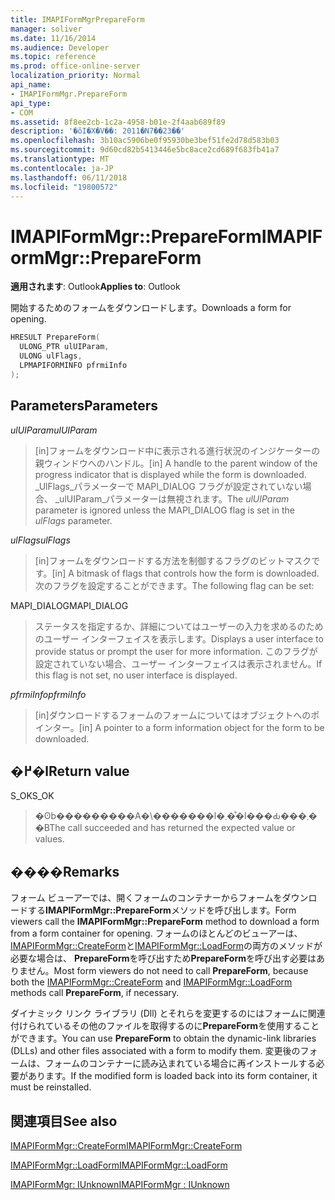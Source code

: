 ```yaml
---
title: IMAPIFormMgrPrepareForm
manager: soliver
ms.date: 11/16/2014
ms.audience: Developer
ms.topic: reference
ms.prod: office-online-server
localization_priority: Normal
api_name:
- IMAPIFormMgr.PrepareForm
api_type:
- COM
ms.assetid: 8f8ee2cb-1c2a-4958-b01e-2f4aab689f89
description: '�ŏI�X�V��: 2011�N7��23��'
ms.openlocfilehash: 3b10ac5906be0f95930be3bef51fe2d78d583b03
ms.sourcegitcommit: 9d60cd82b5413446e5bc8ace2cd689f683fb41a7
ms.translationtype: MT
ms.contentlocale: ja-JP
ms.lasthandoff: 06/11/2018
ms.locfileid: "19800572"
---
```

# <a name="imapiformmgrprepareform"></a><span data-ttu-id="31363-103">IMAPIFormMgr::PrepareForm</span><span class="sxs-lookup"><span data-stu-id="31363-103">IMAPIFormMgr::PrepareForm</span></span>

  
  
<span data-ttu-id="31363-104">**適用されます**: Outlook</span><span class="sxs-lookup"><span data-stu-id="31363-104">**Applies to**: Outlook</span></span> 
  
<span data-ttu-id="31363-105">開始するためのフォームをダウンロードします。</span><span class="sxs-lookup"><span data-stu-id="31363-105">Downloads a form for opening.</span></span>
  
```cpp
HRESULT PrepareForm(
  ULONG_PTR ulUIParam,
  ULONG ulFlags,
  LPMAPIFORMINFO pfrmiInfo
);
```

## <a name="parameters"></a><span data-ttu-id="31363-106">Parameters</span><span class="sxs-lookup"><span data-stu-id="31363-106">Parameters</span></span>

 <span data-ttu-id="31363-107">_ulUIParam_</span><span class="sxs-lookup"><span data-stu-id="31363-107">_ulUIParam_</span></span>
  
> <span data-ttu-id="31363-108">[in]フォームをダウンロード中に表示される進行状況のインジケーターの親ウィンドウへのハンドル。</span><span class="sxs-lookup"><span data-stu-id="31363-108">[in] A handle to the parent window of the progress indicator that is displayed while the form is downloaded.</span></span> <span data-ttu-id="31363-109">_UlFlags_パラメーターで MAPI_DIALOG フラグが設定されていない場合、 _ulUIParam_パラメーターは無視されます。</span><span class="sxs-lookup"><span data-stu-id="31363-109">The  _ulUIParam_ parameter is ignored unless the MAPI_DIALOG flag is set in the  _ulFlags_ parameter.</span></span> 
    
 <span data-ttu-id="31363-110">_ulFlags_</span><span class="sxs-lookup"><span data-stu-id="31363-110">_ulFlags_</span></span>
  
> <span data-ttu-id="31363-111">[in]フォームをダウンロードする方法を制御するフラグのビットマスクです。</span><span class="sxs-lookup"><span data-stu-id="31363-111">[in] A bitmask of flags that controls how the form is downloaded.</span></span> <span data-ttu-id="31363-112">次のフラグを設定することができます。</span><span class="sxs-lookup"><span data-stu-id="31363-112">The following flag can be set:</span></span>
    
<span data-ttu-id="31363-113">MAPI_DIALOG</span><span class="sxs-lookup"><span data-stu-id="31363-113">MAPI_DIALOG</span></span> 
  
> <span data-ttu-id="31363-114">ステータスを指定するか、詳細についてはユーザーの入力を求めるのためのユーザー インターフェイスを表示します。</span><span class="sxs-lookup"><span data-stu-id="31363-114">Displays a user interface to provide status or prompt the user for more information.</span></span> <span data-ttu-id="31363-115">このフラグが設定されていない場合、ユーザー インターフェイスは表示されません。</span><span class="sxs-lookup"><span data-stu-id="31363-115">If this flag is not set, no user interface is displayed.</span></span>
    
 <span data-ttu-id="31363-116">_pfrmiInfo_</span><span class="sxs-lookup"><span data-stu-id="31363-116">_pfrmiInfo_</span></span>
  
> <span data-ttu-id="31363-117">[in]ダウンロードするフォームのフォームについてはオブジェクトへのポインター。</span><span class="sxs-lookup"><span data-stu-id="31363-117">[in] A pointer to a form information object for the form to be downloaded.</span></span>
    
## <a name="return-value"></a><span data-ttu-id="31363-118">�߂�l</span><span class="sxs-lookup"><span data-stu-id="31363-118">Return value</span></span>

<span data-ttu-id="31363-119">S_OK</span><span class="sxs-lookup"><span data-stu-id="31363-119">S_OK</span></span> 
  
> <span data-ttu-id="31363-120">�ʘb���������A�\�������l�܂��͒l���Ԃ���܂��B</span><span class="sxs-lookup"><span data-stu-id="31363-120">The call succeeded and has returned the expected value or values.</span></span>
    
## <a name="remarks"></a><span data-ttu-id="31363-121">����</span><span class="sxs-lookup"><span data-stu-id="31363-121">Remarks</span></span>

<span data-ttu-id="31363-122">フォーム ビューアーでは、開くフォームのコンテナーからフォームをダウンロードする**IMAPIFormMgr::PrepareForm**メソッドを呼び出します。</span><span class="sxs-lookup"><span data-stu-id="31363-122">Form viewers call the **IMAPIFormMgr::PrepareForm** method to download a form from a form container for opening.</span></span> <span data-ttu-id="31363-123">フォームのほとんどのビューアーは、 [IMAPIFormMgr::CreateForm](imapiformmgr-createform.md)と[IMAPIFormMgr::LoadForm](imapiformmgr-loadform.md)の両方のメソッドが必要な場合は、 **PrepareForm**を呼び出すため**PrepareForm**を呼び出す必要はありません。</span><span class="sxs-lookup"><span data-stu-id="31363-123">Most form viewers do not need to call **PrepareForm**, because both the [IMAPIFormMgr::CreateForm](imapiformmgr-createform.md) and [IMAPIFormMgr::LoadForm](imapiformmgr-loadform.md) methods call **PrepareForm**, if necessary.</span></span> 
  
<span data-ttu-id="31363-124">ダイナミック リンク ライブラリ (Dll) とそれらを変更するのにはフォームに関連付けられているその他のファイルを取得するのに**PrepareForm**を使用することができます。</span><span class="sxs-lookup"><span data-stu-id="31363-124">You can use **PrepareForm** to obtain the dynamic-link libraries (DLLs) and other files associated with a form to modify them.</span></span> <span data-ttu-id="31363-125">変更後のフォームは、フォームのコンテナーに読み込まれている場合に再インストールする必要があります。</span><span class="sxs-lookup"><span data-stu-id="31363-125">If the modified form is loaded back into its form container, it must be reinstalled.</span></span> 
  
## <a name="see-also"></a><span data-ttu-id="31363-126">関連項目</span><span class="sxs-lookup"><span data-stu-id="31363-126">See also</span></span>



[<span data-ttu-id="31363-127">IMAPIFormMgr::CreateForm</span><span class="sxs-lookup"><span data-stu-id="31363-127">IMAPIFormMgr::CreateForm</span></span>](imapiformmgr-createform.md)
  
[<span data-ttu-id="31363-128">IMAPIFormMgr::LoadForm</span><span class="sxs-lookup"><span data-stu-id="31363-128">IMAPIFormMgr::LoadForm</span></span>](imapiformmgr-loadform.md)
  
[<span data-ttu-id="31363-129">IMAPIFormMgr: IUnknown</span><span class="sxs-lookup"><span data-stu-id="31363-129">IMAPIFormMgr : IUnknown</span></span>](imapiformmgriunknown.md)

